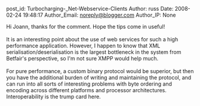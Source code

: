 post_id: Turbocharging-_Net-Webservice-Clients
Author: russ
Date: 2008-02-24 19:48:17
Author_Email: noreply@blogger.com
Author_IP: None

Hi Joann, thanks for the comment. Hope the tips come in useful!<br /><br />It is an interesting point about the use of web services for such a high performance application. However, I happen to know that XML serialisation/deserialisation is the largest bottleneck in the system from Betfair&#39;s perspective, so I&#39;m not sure XMPP would help much. <br /><br />For pure performance, a custom binary protocol would be superior, but then you have the additional burden of writing and maintaining the protocol, and can run into all sorts of interesting problems with byte ordering and encoding across different platforms and processor architectures. Interoperability is the trump card here.
